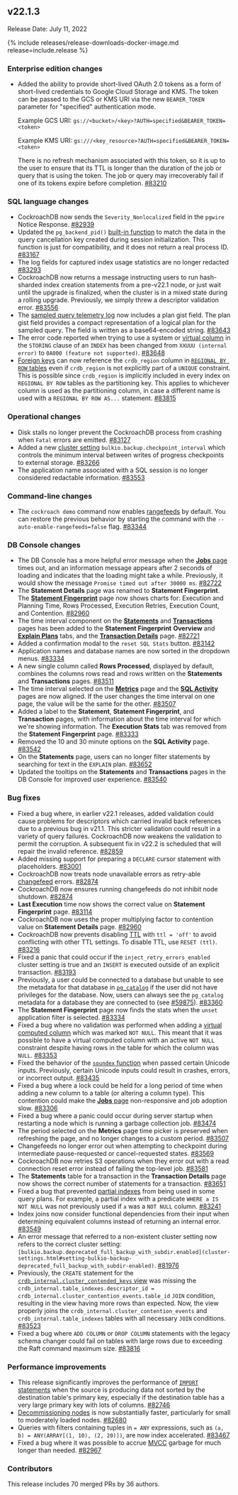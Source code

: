 ## v22.1.3

Release Date: July 11, 2022

{% include releases/release-downloads-docker-image.md release=include.release %}

<h3 id="v22-1-3-enterprise-edition-changes">Enterprise edition changes</h3>

- Added the ability to provide short-lived OAuth 2.0 tokens as a form of short-lived credentials to Google Cloud Storage and KMS. The token can be passed to the GCS or KMS URI via the new `BEARER_TOKEN` parameter for "specified" authentication mode.

    Example GCS URI: `gs://<bucket>/<key>?AUTH=specified&BEARER_TOKEN=<token>`

    Example KMS URI: `gs:///<key_resource>?AUTH=specified&BEARER_TOKEN=<token>`

    There is no refresh mechanism associated with this token, so it is up to the user to ensure that its TTL is longer than the duration of the job or query that is using the token. The job or query may irrecoverably fail if one of its tokens expire before completion. [#83210][#83210]

<h3 id="v22-1-3-sql-language-changes">SQL language changes</h3>

- CockroachDB now sends the `Severity_Nonlocalized` field in the `pgwire` Notice Response. [#82939][#82939]
- Updated the `pg_backend_pid()` [built-in function](../v22.1/functions-and-operators.html#built-in-functions) to match the data in the query cancellation key created during session initialization. This function is just for compatibility, and it does not return a real process ID. [#83167][#83167]
- The log fields for captured index usage statistics are no longer redacted [#83293][#83293]
- CockroachDB now returns a message instructing users to run hash-sharded index creation statements from a pre-v22.1 node, or just wait until the upgrade is finalized, when the cluster is in a mixed state during a rolling upgrade. Previously, we simply threw a descriptor validation error. [#83556][#83556]
- The [sampled query telemetry log](../v22.1/logging-overview.html#logging-destinations) now includes a plan gist field. The plan gist field provides a compact representation of a logical plan for the sampled query. The field is written as a base64-encoded string. [#83643][#83643]
- The error code reported when trying to use a system or [virtual column](../v22.1/computed-columns.html) in the `STORING` clause of an `INDEX` has been changed from `XXUUU (internal error)` to `0A000 (feature not supported)`. [#83648][#83648]
- [Foreign keys](../v22.1/foreign-key.html) can now reference the `crdb_region` column in [`REGIONAL BY ROW` tables](../v22.1/multiregion-overview.html#regional-tables) even if `crdb_region` is not explicitly part of a `UNIQUE` constraint. This is possible since `crdb_region` is implicitly included in every index on `REGIONAL BY ROW` tables as the partitioning key. This applies to whichever column is used as the partitioning column, in case a different name is used with a `REGIONAL BY ROW AS...` statement. [#83815][#83815]

<h3 id="v22-1-3-operational-changes">Operational changes</h3>

- Disk stalls no longer prevent the CockroachDB process from crashing when `Fatal` errors are emitted. [#83127][#83127]
- Added a new [cluster setting](../v22.1/cluster-settings.html) `bulkio.backup.checkpoint_interval` which controls the minimum interval between writes of progress checkpoints to external storage. [#83266][#83266]
- The application name associated with a SQL session is no longer considered redactable information. [#83553][#83553]

<h3 id="v22-1-3-command-line-changes">Command-line changes</h3>

- The `cockroach demo` command now enables [rangefeeds](../v22.1/use-changefeeds.html#enable-rangefeeds) by default. You can restore the previous behavior by starting the command with the `--auto-enable-rangefeeds=false` flag. [#83344][#83344]

<h3 id="v22-1-3-db-console-changes">DB Console changes</h3>

- The DB Console has a more helpful error message when the [**Jobs** page](../v22.1/ui-jobs-page.html) times out, and an information message appears after 2 seconds of loading and indicates that the loading might take a while. Previously, it would show the message `Promise timed out after 30000 ms`. [#82722][#82722]
- The **Statement Details** page was renamed to **Statement Fingerprint**. The [**Statement Fingerprint**](../v22.1/ui-statements-page.html#statement-fingerprint-page) page now shows charts for: Execution and Planning Time, Rows Processed, Execution Retries, Execution Count, and Contention. [#82960][#82960]
- The time interval component on the [**Statements**](../v22.1/ui-statements-page.html) and [**Transactions**](../v22.1/ui-transactions-page.html) pages has been added to the **Statement Fingerprint** **Overview** and [**Explain Plans**](../v22.1/ui-statements-page.html#explain-plans) tabs, and the [**Transaction Details**](../v22.1/ui-transactions-page.html#transaction-details-page) page. [#82721][#82721]
- Added a confirmation modal to the `reset SQL Stats` button. [#83142][#83142]
- Application names and database names are now sorted in the dropdown menus. [#83334][#83334]
- A new single column called **Rows Processed**, displayed by default, combines the columns rows read and rows written on the **Statements** and **Transactions** pages. [#83511][#83511]
- The time interval selected on the [**Metrics**](../v22.1/ui-overview.html#metrics) page and the [**SQL Activity**](../v22.1/ui-overview.html#sql-activity) pages are now aligned. If the user changes the time interval on one page, the value will be the same for the other. [#83507][#83507]
- Added a label to the **Statement**, **Statement Fingerprint**, and **Transaction** pages, with information about the time interval for which we're showing information. The **Execution Stats** tab was removed from the **Statement Fingerprint** page. [#83333][#83333]
- Removed the 10 and 30 minute options on the **SQL Activity** page. [#83542][#83542]
- On the **Statements** page, users can no longer filter statements by searching for text in the `EXPLAIN` plan. [#83652][#83652]
- Updated the tooltips on the **Statements** and **Transactions** pages in the DB Console for improved user experience. [#83540][#83540]

<h3 id="v22-1-3-bug-fixes">Bug fixes</h3>

- Fixed a bug where, in earlier v22.1 releases, added validation could cause problems for descriptors which carried invalid back references due to a previous bug in v21.1. This stricter validation could result in a variety of query failures. CockroachDB now weakens the validation to permit the corruption. A subsequent fix in v22.2 is scheduled that will repair the invalid reference. [#82859][#82859]
- Added missing support for preparing a `DECLARE` cursor statement with placeholders. [#83001][#83001]
- CockroachDB now treats node unavailable errors as retry-able [changefeed](../v22.1/use-changefeeds.html) errors. [#82874][#82874]
- CockroachDB now ensures running changefeeds do not inhibit node shutdown. [#82874][#82874]
- **Last Execution** time now shows the correct value on **Statement Fingerprint** page. [#83114][#83114]
- CockroachDB now uses the proper multiplying factor to contention value on **Statement Details** page. [#82960][#82960]
- CockroachDB now prevents disabling [TTL](../v22.1/row-level-ttl.html) with `ttl = 'off'` to avoid conflicting with other TTL settings. To disable TTL, use `RESET (ttl)`. [#83216][#83216]
- Fixed a panic that could occur if the `inject_retry_errors_enabled` cluster setting is true and an `INSERT` is executed outside of an explicit transaction. [#83193][#83193]
- Previously, a user could be connected to a database but unable to see the metadata for that database in [`pg_catalog`](../v22.1/pg-catalog.html) if the user did not have privileges for the database. Now, users can always see the `pg_catalog` metadata for a database they are connected to (see [#59875](https://github.com/cockroachdb/cockroach/issues/59875)). [#83360][#83360]
- The **Statement Fingerprint** page now finds the stats when the `unset` application filter is selected. [#83334][#83334]
- Fixed a bug where no validation was performed when adding a [virtual computed column](../v22.1/computed-columns.html) which was marked `NOT NULL`. This meant that it was possible to have a virtual computed column with an active `NOT NULL` constraint despite having rows in the table for which the column was `NULL`. [#83353][#83353]
- Fixed the behavior of the [`soundex` function](../v22.1/functions-and-operators.html#string-and-byte-functions) when passed certain Unicode inputs. Previously, certain Unicode inputs could result in crashes, errors, or incorrect output. [#83435][#83435]
- Fixed a bug where a lock could be held for a long period of time when adding a new column to a table (or altering a column type). This contention could make the [**Jobs** page](../v22.1/ui-jobs-page.html) non-responsive and job adoption slow. [#83306][#83306]
- Fixed a bug where a panic could occur during server startup when restarting a node which is running a garbage collection job. [#83474][#83474]
- The period selected on the **Metrics** page time picker is preserved when refreshing the page, and no longer changes to a custom period. [#83507][#83507]
- Changefeeds no longer error out when attempting to checkpoint during intermediate pause-requested or cancel-requested states. [#83569][#83569]
- CockroachDB now retries S3 operations when they error out with a read connection reset error instead of failing the top-level job. [#83581][#83581]
- The **Statements** table for a transaction in the **Transaction Details** page now shows the correct number of statements for a transaction. [#83651][#83651]
- Fixed a bug that prevented [partial indexes](../v22.1/partial-indexes.html) from being used in some query plans. For example, a partial index with a predicate `WHERE a IS NOT NULL` was not previously used if `a` was a `NOT NULL` column. [#83241][#83241]
- Index joins now consider functional dependencies from their input when determining equivalent columns instead of returning an internal error. [#83549][#83549]
- An error message that referred to a non-existent cluster setting now refers to the correct cluster setting: `[bulkio.backup.deprecated_full_backup_with_subdir.enabled](cluster-settings.html#setting-bulkio-backup-deprecated_full_backup_with_subdir-enabled)`. [#81976][#81976]
- Previously, the `CREATE` statement for the [`crdb_internal.cluster_contended_keys` view](../v22.1/crdb-internal.html) was missing the `crdb_internal.table_indexes.descriptor_id = crdb_internal.cluster_contention_events.table_id` `JOIN` condition, resulting in the view having more rows than expected. Now, the view properly joins the `crdb_internal.cluster_contention_events` and `crdb_internal.table_indexes` tables with all necessary `JOIN` conditions. [#83523][#83523]
- Fixed a bug where `ADD COLUMN` or `DROP COLUMN` statements with the legacy schema changer could fail on tables with large rows due to exceeding the Raft command maximum size. [#83816][#83816]

<h3 id="v22-1-3-performance-improvements">Performance improvements</h3>

- This release significantly improves the performance of [`IMPORT` statements](../v22.1/import.html) when the source is producing data not sorted by the destination table's primary key, especially if the destination table has a very large primary key with lots of columns. [#82746][#82746]
- [Decommissioning nodes](../v22.1/node-shutdown.html) is now substantially faster, particularly for small to moderately loaded nodes. [#82680][#82680]
- Queries with filters containing tuples in `= ANY` expressions, such as `(a, b) = ANY(ARRAY[(1, 10), (2, 20)])`, are now index accelerated. [#83467][#83467]
- Fixed a bug where it was possible to accrue [MVCC](../v22.1/architecture/storage-layer.html#mvcc) garbage for much longer than needed. [#82967][#82967]

<h3 id="v22-1-3-contributors">Contributors</h3>

This release includes 70 merged PRs by 36 authors.


[#81976]: https://github.com/cockroachdb/cockroach/pull/81976
[#82680]: https://github.com/cockroachdb/cockroach/pull/82680
[#82721]: https://github.com/cockroachdb/cockroach/pull/82721
[#82722]: https://github.com/cockroachdb/cockroach/pull/82722
[#82746]: https://github.com/cockroachdb/cockroach/pull/82746
[#82859]: https://github.com/cockroachdb/cockroach/pull/82859
[#82874]: https://github.com/cockroachdb/cockroach/pull/82874
[#82939]: https://github.com/cockroachdb/cockroach/pull/82939
[#82960]: https://github.com/cockroachdb/cockroach/pull/82960
[#82967]: https://github.com/cockroachdb/cockroach/pull/82967
[#83001]: https://github.com/cockroachdb/cockroach/pull/83001
[#83114]: https://github.com/cockroachdb/cockroach/pull/83114
[#83127]: https://github.com/cockroachdb/cockroach/pull/83127
[#83142]: https://github.com/cockroachdb/cockroach/pull/83142
[#83167]: https://github.com/cockroachdb/cockroach/pull/83167
[#83193]: https://github.com/cockroachdb/cockroach/pull/83193
[#83210]: https://github.com/cockroachdb/cockroach/pull/83210
[#83216]: https://github.com/cockroachdb/cockroach/pull/83216
[#83241]: https://github.com/cockroachdb/cockroach/pull/83241
[#83266]: https://github.com/cockroachdb/cockroach/pull/83266
[#83293]: https://github.com/cockroachdb/cockroach/pull/83293
[#83306]: https://github.com/cockroachdb/cockroach/pull/83306
[#83333]: https://github.com/cockroachdb/cockroach/pull/83333
[#83334]: https://github.com/cockroachdb/cockroach/pull/83334
[#83344]: https://github.com/cockroachdb/cockroach/pull/83344
[#83353]: https://github.com/cockroachdb/cockroach/pull/83353
[#83360]: https://github.com/cockroachdb/cockroach/pull/83360
[#83435]: https://github.com/cockroachdb/cockroach/pull/83435
[#83467]: https://github.com/cockroachdb/cockroach/pull/83467
[#83474]: https://github.com/cockroachdb/cockroach/pull/83474
[#83507]: https://github.com/cockroachdb/cockroach/pull/83507
[#83511]: https://github.com/cockroachdb/cockroach/pull/83511
[#83523]: https://github.com/cockroachdb/cockroach/pull/83523
[#83540]: https://github.com/cockroachdb/cockroach/pull/83540
[#83542]: https://github.com/cockroachdb/cockroach/pull/83542
[#83549]: https://github.com/cockroachdb/cockroach/pull/83549
[#83553]: https://github.com/cockroachdb/cockroach/pull/83553
[#83556]: https://github.com/cockroachdb/cockroach/pull/83556
[#83569]: https://github.com/cockroachdb/cockroach/pull/83569
[#83581]: https://github.com/cockroachdb/cockroach/pull/83581
[#83624]: https://github.com/cockroachdb/cockroach/pull/83624
[#83643]: https://github.com/cockroachdb/cockroach/pull/83643
[#83648]: https://github.com/cockroachdb/cockroach/pull/83648
[#83651]: https://github.com/cockroachdb/cockroach/pull/83651
[#83652]: https://github.com/cockroachdb/cockroach/pull/83652
[#83789]: https://github.com/cockroachdb/cockroach/pull/83789
[#83815]: https://github.com/cockroachdb/cockroach/pull/83815
[#83816]: https://github.com/cockroachdb/cockroach/pull/83816
[7449ad418]: https://github.com/cockroachdb/cockroach/commit/7449ad418
